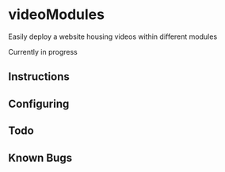 # videoModules
Easily deploy a website housing videos within different modules


Currently in progress


Instructions
---


Configuring
---


Todo
---


Known Bugs
---
